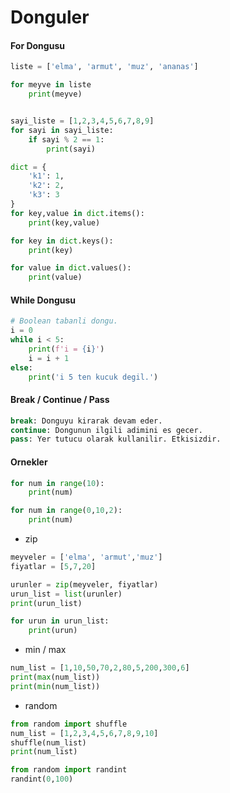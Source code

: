 # Donguler

#### For Dongusu
```python
liste = ['elma', 'armut', 'muz', 'ananas']

for meyve in liste
    print(meyve)


sayi_liste = [1,2,3,4,5,6,7,8,9]
for sayi in sayi_liste:
    if sayi % 2 == 1:
        print(sayi)

dict = {
    'k1': 1,
    'k2': 2,
    'k3': 3
}
for key,value in dict.items():
    print(key,value)

for key in dict.keys():
    print(key)

for value in dict.values():
    print(value)
```

#### While Dongusu
```python
# Boolean tabanli dongu.
i = 0
while i < 5:
    print(f'i = {i}')
    i = i + 1
else:
    print('i 5 ten kucuk degil.')
```

#### Break / Continue / Pass
```python
break: Donguyu kirarak devam eder.
continue: Dongunun ilgili adimini es gecer.
pass: Yer tutucu olarak kullanilir. Etkisizdir.
```

#### Ornekler
```python
for num in range(10):
    print(num)

for num in range(0,10,2):
    print(num)
```

* zip
```python
meyveler = ['elma', 'armut','muz']
fiyatlar = [5,7,20]

urunler = zip(meyveler, fiyatlar)
urun_list = list(urunler)
print(urun_list)

for urun in urun_list:
    print(urun)
```

* min / max
```python
num_list = [1,10,50,70,2,80,5,200,300,6]
print(max(num_list))
print(min(num_list))
```

* random
```python
from random import shuffle
num_list = [1,2,3,4,5,6,7,8,9,10]
shuffle(num_list)
print(num_list)

from random import randint
randint(0,100)
```